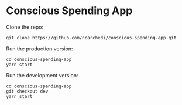 # Conscious Spending App

Clone the repo:

```
git clone https://github.com/ncarchedi/conscious-spending-app.git
```

Run the production version:

```
cd conscious-spending-app
yarn start
```

Run the development version:

```
cd conscious-spending-app
git checkout dev
yarn start
```

